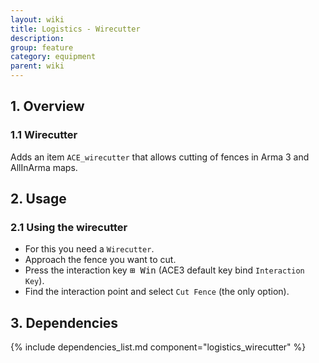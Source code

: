 ```yaml
---
layout: wiki
title: Logistics - Wirecutter
description:
group: feature
category: equipment
parent: wiki
---
```


## 1. Overview

### 1.1 Wirecutter
Adds an item `ACE_wirecutter` that allows cutting of fences in Arma 3 and AllInArma maps.

## 2. Usage

### 2.1 Using the wirecutter
- For this you need a `Wirecutter`.
- Approach the fence you want to cut.
- Press the interaction key <kbd>⊞&nbsp;Win</kbd> (ACE3 default key bind `Interaction Key`).
- Find the interaction point and select `Cut Fence` (the only option).

## 3. Dependencies

{% include dependencies_list.md component="logistics_wirecutter" %}
